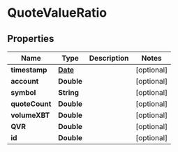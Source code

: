 
# QuoteValueRatio

## Properties
Name | Type | Description | Notes
------------ | ------------- | ------------- | -------------
**timestamp** | [**Date**](Date.md) |  |  [optional]
**account** | **Double** |  |  [optional]
**symbol** | **String** |  |  [optional]
**quoteCount** | **Double** |  |  [optional]
**volumeXBT** | **Double** |  |  [optional]
**QVR** | **Double** |  |  [optional]
**id** | **Double** |  |  [optional]



